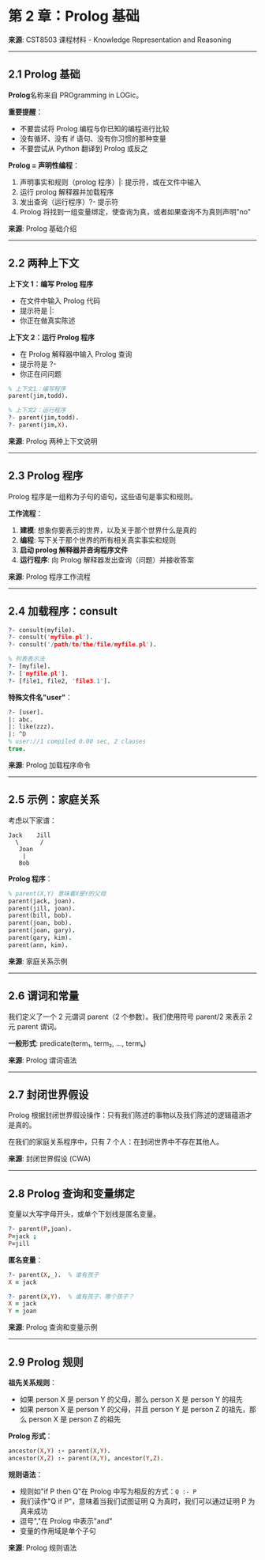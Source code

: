 # 第 2 章：Prolog 基础

**来源**: CST8503 课程材料 - Knowledge Representation and Reasoning

---

## 2.1 Prolog 基础

**Prolog**名称来自 PROgramming in LOGic。

**重要提醒**：

- 不要尝试将 Prolog 编程与你已知的编程进行比较
- 没有循环、没有 if 语句、没有你习惯的那种变量
- 不要尝试从 Python 翻译到 Prolog 或反之

**Prolog = 声明性编程**：

1. 声明事实和规则（prolog 程序）|: 提示符，或在文件中输入
2. 运行 prolog 解释器并加载程序
3. 发出查询（运行程序）?- 提示符
4. Prolog 将找到一组变量绑定，使查询为真，或者如果查询不为真则声明"no"

**来源**: Prolog 基础介绍

---

## 2.2 两种上下文

**上下文 1：编写 Prolog 程序**

- 在文件中输入 Prolog 代码
- 提示符是 |:
- 你正在做真实陈述

**上下文 2：运行 Prolog 程序**

- 在 Prolog 解释器中输入 Prolog 查询
- 提示符是 ?-
- 你正在问问题

```prolog
% 上下文1：编写程序
parent(jim,todd).

% 上下文2：运行程序
?- parent(jim,todd).
?- parent(jim,X).
```

**来源**: Prolog 两种上下文说明

---

## 2.3 Prolog 程序

Prolog 程序是一组称为子句的语句，这些语句是事实和规则。

**工作流程**：

1. **建模**: 想象你要表示的世界，以及关于那个世界什么是真的
2. **编程**: 写下关于那个世界的所有相关真实事实和规则
3. **启动 prolog 解释器并咨询程序文件**
4. **运行程序**: 向 Prolog 解释器发出查询（问题）并接收答案

**来源**: Prolog 程序工作流程

---

## 2.4 加载程序：consult

```prolog
?- consult(myfile).
?- consult('myfile.pl').
?- consult('/path/to/the/file/myfile.pl').

% 列表表示法
?- [myfile].
?- ['myfile.pl'].
?- [file1, file2, 'file3.1'].
```

**特殊文件名"user"**：

```prolog
?- [user].
|: abc.
|: like(zzz).
|: ^D
% user://1 compiled 0.00 sec, 2 clauses
true.
```

**来源**: Prolog 加载程序命令

---

## 2.5 示例：家庭关系

考虑以下家谱：

```
Jack    Jill
  \      /
   Joan
    |
   Bob
```

**Prolog 程序**：

```prolog
% parent(X,Y) 意味着X是Y的父母
parent(jack, joan).
parent(jill, joan).
parent(bill, bob).
parent(joan, bob).
parent(joan, gary).
parent(gary, kim).
parent(ann, kim).
```

**来源**: 家庭关系示例

---

## 2.6 谓词和常量

我们定义了一个 2 元谓词 parent（2 个参数）。我们使用符号 parent/2 来表示 2 元 parent 谓词。

**一般形式**: predicate(term₁, term₂, ..., termₖ)

**来源**: Prolog 谓词语法

---

## 2.7 封闭世界假设

Prolog 根据封闭世界假设操作：只有我们陈述的事物以及我们陈述的逻辑蕴涵才是真的。

在我们的家庭关系程序中，只有 7 个人：在封闭世界中不存在其他人。

**来源**: 封闭世界假设 (CWA)

---

## 2.8 Prolog 查询和变量绑定

变量以大写字母开头，或单个下划线是匿名变量。

```prolog
?- parent(P,joan).
P=jack ;
P=jill
```

**匿名变量**：

```prolog
?- parent(X,_).  % 谁有孩子
X = jack

?- parent(X,Y).  % 谁有孩子，哪个孩子？
X = jack
Y = joan
```

**来源**: Prolog 查询和变量示例

---

## 2.9 Prolog 规则

**祖先关系规则**：

- 如果 person X 是 person Y 的父母，那么 person X 是 person Y 的祖先
- 如果 person X 是 person Y 的父母，并且 person Y 是 person Z 的祖先，那么 person X 是 person Z 的祖先

**Prolog 形式**：

```prolog
ancestor(X,Y) :- parent(X,Y).
ancestor(X,Z) :- parent(X,Y), ancestor(Y,Z).
```

**规则语法**：

- 规则如"if P then Q"在 Prolog 中写为相反的方式：`Q :- P`
- 我们读作"Q if P"，意味着当我们试图证明 Q 为真时，我们可以通过证明 P 为真来成功
- 逗号","在 Prolog 中表示"and"
- 变量的作用域是单个子句

**来源**: Prolog 规则语法
